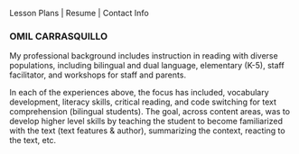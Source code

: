Lesson Plans | Resume | Contact Info
### OMIL CARRASQUILLO 

My professional background includes instruction in reading with diverse populations, including bilingual and dual language, elementary (K-5), staff facilitator, and workshops for staff and parents. 

In each of the experiences above, the focus has included, vocabulary development, literacy skills, critical reading, and code switching for text comprehension (bilingual students). The goal, across content areas, was to develop higher level skills by teaching the student to become familiarized with the text (text features & author), summarizing the context, reacting to the text, etc. 
